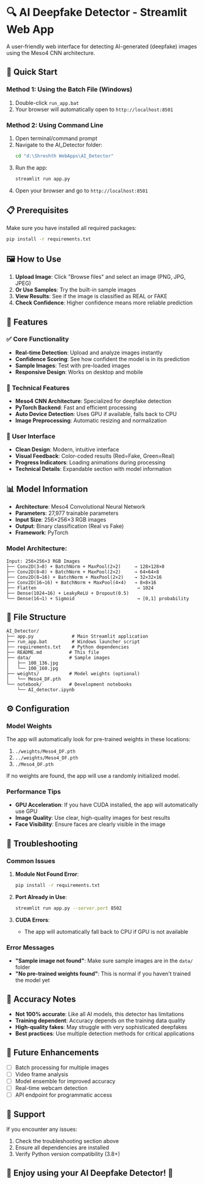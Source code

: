 # 🔍 AI Deepfake Detector - Streamlit Web App

A user-friendly web interface for detecting AI-generated (deepfake) images using the Meso4 CNN architecture.

## 🚀 Quick Start

### Method 1: Using the Batch File (Windows)
1. Double-click `run_app.bat`
2. Your browser will automatically open to `http://localhost:8501`

### Method 2: Using Command Line
1. Open terminal/command prompt
2. Navigate to the AI_Detector folder:
   ```bash
   cd "d:\Shreshth WebApps\AI_Detector"
   ```
3. Run the app:
   ```bash
   streamlit run app.py
   ```
4. Open your browser and go to `http://localhost:8501`

## 📋 Prerequisites

Make sure you have installed all required packages:
```bash
pip install -r requirements.txt
```

## 🖼️ How to Use

1. **Upload Image**: Click "Browse files" and select an image (PNG, JPG, JPEG)
2. **Or Use Samples**: Try the built-in sample images
3. **View Results**: See if the image is classified as REAL or FAKE
4. **Check Confidence**: Higher confidence means more reliable prediction

## 🎯 Features

### ✅ **Core Functionality**
- **Real-time Detection**: Upload and analyze images instantly
- **Confidence Scoring**: See how confident the model is in its prediction
- **Sample Images**: Test with pre-loaded images
- **Responsive Design**: Works on desktop and mobile

### 🔧 **Technical Features**
- **Meso4 CNN Architecture**: Specialized for deepfake detection
- **PyTorch Backend**: Fast and efficient processing
- **Auto Device Detection**: Uses GPU if available, falls back to CPU
- **Image Preprocessing**: Automatic resizing and normalization

### 🎨 **User Interface**
- **Clean Design**: Modern, intuitive interface
- **Visual Feedback**: Color-coded results (Red=Fake, Green=Real)
- **Progress Indicators**: Loading animations during processing
- **Technical Details**: Expandable section with model information

## 📊 Model Information

- **Architecture**: Meso4 Convolutional Neural Network
- **Parameters**: 27,977 trainable parameters
- **Input Size**: 256×256×3 RGB images
- **Output**: Binary classification (Real vs Fake)
- **Framework**: PyTorch

### Model Architecture:
```
Input: 256×256×3 RGB Images
├── Conv2D(3→8) + BatchNorm + MaxPool(2×2)     → 128×128×8
├── Conv2D(8→8) + BatchNorm + MaxPool(2×2)     → 64×64×8  
├── Conv2D(8→16) + BatchNorm + MaxPool(2×2)    → 32×32×16
├── Conv2D(16→16) + BatchNorm + MaxPool(4×4)   → 8×8×16
├── Flatten                                     → 1024
├── Dense(1024→16) + LeakyReLU + Dropout(0.5)
└── Dense(16→1) + Sigmoid                       → [0,1] probability
```

## 📁 File Structure

```
AI_Detector/
├── app.py              # Main Streamlit application
├── run_app.bat         # Windows launcher script
├── requirements.txt    # Python dependencies
├── README.md          # This file
├── data/              # Sample images
│   ├── 100_136.jpg
│   └── 100_160.jpg
├── weights/           # Model weights (optional)
│   └── Meso4_DF.pth
└── notebook/          # Development notebooks
    └── AI_detector.ipynb
```

## ⚙️ Configuration

### Model Weights
The app will automatically look for pre-trained weights in these locations:
1. `./weights/Meso4_DF.pth`
2. `../weights/Meso4_DF.pth`
3. `./Meso4_DF.pth`

If no weights are found, the app will use a randomly initialized model.

### Performance Tips
- **GPU Acceleration**: If you have CUDA installed, the app will automatically use GPU
- **Image Quality**: Use clear, high-quality images for best results
- **Face Visibility**: Ensure faces are clearly visible in the image

## 🔧 Troubleshooting

### Common Issues

1. **Module Not Found Error**:
   ```bash
   pip install -r requirements.txt
   ```

2. **Port Already in Use**:
   ```bash
   streamlit run app.py --server.port 8502
   ```

3. **CUDA Errors**:
   - The app will automatically fall back to CPU if GPU is not available

### Error Messages
- **"Sample image not found"**: Make sure sample images are in the `data/` folder
- **"No pre-trained weights found"**: This is normal if you haven't trained the model yet

## 🎯 Accuracy Notes

- **Not 100% accurate**: Like all AI models, this detector has limitations
- **Training dependent**: Accuracy depends on the training data quality
- **High-quality fakes**: May struggle with very sophisticated deepfakes
- **Best practices**: Use multiple detection methods for critical applications

## 🚧 Future Enhancements

- [ ] Batch processing for multiple images
- [ ] Video frame analysis
- [ ] Model ensemble for improved accuracy
- [ ] Real-time webcam detection
- [ ] API endpoint for programmatic access

## 📧 Support

If you encounter any issues:
1. Check the troubleshooting section above
2. Ensure all dependencies are installed
3. Verify Python version compatibility (3.8+)

## 🎉 Enjoy using your AI Deepfake Detector! 🚀

